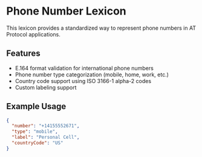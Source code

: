 # Phone Number Lexicon

This lexicon provides a standardized way to represent phone numbers in AT Protocol applications.

## Features

- E.164 format validation for international phone numbers
- Phone number type categorization (mobile, home, work, etc.)
- Country code support using ISO 3166-1 alpha-2 codes
- Custom labeling support

## Example Usage

```json
{
  "number": "+14155552671",
  "type": "mobile",
  "label": "Personal Cell",
  "countryCode": "US"
}
```
